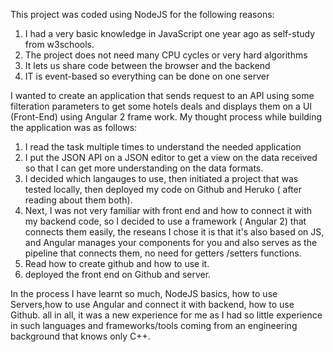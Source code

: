 This project was coded using NodeJS for the following reasons:
1) I had a very basic knowledge in JavaScript one year ago as self-study from w3schools.
2) The project does not need many CPU cycles or very hard algorithms 
3) It lets us share code between the browser and the backend
4) IT is event-based so everything can be done on one server


I wanted to create an application that sends request to an API using some filteration parameters to get some hotels deals and displays them on a UI (Front-End) using Angular 2 frame work.
My thought process while building the application was as follows:
1) I read the task multiple times to understand the needed application
2) I put the JSON API on a JSON editor to get a view on the data received so that I can get more understanding on the data formats.
3) I decided which langauges to use, then initiated a project that was tested locally, then deployed my code on Github and Heruko ( after reading about them both).
4) Next, I was not very familiar with front end and how to connect it with my backend code, so I decided to use a framework ( Angular 2) that connects them easily, the reseans I chose it is that it's also based on JS, and  Angular manages your components for you and also serves as the pipeline that connects them, no need for getters /setters
functions.
5) Read how to create github and how to use it.
6) deployed the front end on Github and server.

 In the process I have learnt so much, NodeJS basics, how to use Servers,how to use Angular and connect it with backend, how to use Github.
 all in all, it was a new experience for me as I had so little experience in such languages and frameworks/tools coming from an engineering background that knows only C++.
 

